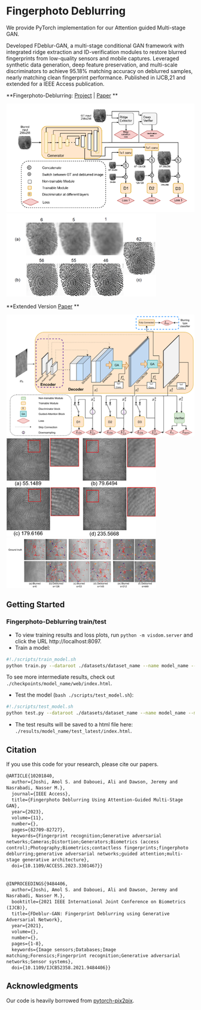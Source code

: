 
# Fingerphoto Deblurring

We provide PyTorch implementation for our Attention guided Multi-stage GAN.

Developed FDeblur-GAN, a multi-stage conditional GAN framework with integrated ridge extraction and ID-verification modules to restore blurred fingerprints from low-quality sensors and mobile captures. Leveraged synthetic data generation, deep feature preservation, and multi-scale discriminators to achieve 95.18% matching accuracy on deblurred samples, nearly matching clean fingerprint performance. Published in IJCB,21 and extended for a IEEE Access publication.

**Fingerphoto-Deblurring:  [Project](https://github.com/ajoshi944/Fingerphoto-Deblurring) |  [Paper](https://arxiv.org/pdf/2106.11354) **

<img src="imgs/FDeblurGAN_arch.png" width="600px"/>


<img src='imgs/FDeblurGAN_results.png' width="400px"/>

**Extended Version [Paper](https://ieeexplore.ieee.org/stamp/stamp.jsp?tp=&arnumber=10201840) **

<img src="imgs/deblurring_arch.png" width="600px"/>


<img src='imgs/realistic_results.png' width="400px"/>

<img src='imgs/minutiae_results.png' width="400px"/>

## Getting Started

### Fingerphoto-Deblurring train/test
- To view training results and loss plots, run `python -m visdom.server` and click the URL http://localhost:8097.
- Train a model:
```bash
#!./scripts/train_model.sh
python train.py --dataroot ./datasets/dataset_name --name model_name --model pix2pix --direction BtoA
```
To see more intermediate results, check out  `./checkpoints/model_name/web/index.html`.

- Test the model (`bash ./scripts/test_model.sh`):
```bash
#!./scripts/test_model.sh
python test.py --dataroot ./datasets/dataset_name --name model_name --model pix2pix --direction BtoA
```
- The test results will be saved to a html file here: `./results/model_name/test_latest/index.html`.



## Citation
If you use this code for your research, please cite our papers.
```
@ARTICLE{10201840,
  author={Joshi, Amol S. and Dabouei, Ali and Dawson, Jeremy and Nasrabadi, Nasser M.},
  journal={IEEE Access}, 
  title={Fingerphoto Deblurring Using Attention-Guided Multi-Stage GAN}, 
  year={2023},
  volume={11},
  number={},
  pages={82709-82727},
  keywords={Fingerprint recognition;Generative adversarial networks;Cameras;Distortion;Generators;Biometrics (access control);Photography;Biometrics;contactless fingerprints;fingerphoto deblurring;generative adversarial networks;guided attention;multi-stage generative architecture},
  doi={10.1109/ACCESS.2023.3301467}}


@INPROCEEDINGS{9484406,
  author={Joshi, Amol S. and Dabouei, Ali and Dawson, Jeremy and Nasrabadi, Nasser M.},
  booktitle={2021 IEEE International Joint Conference on Biometrics (IJCB)}, 
  title={FDeblur-GAN: Fingerprint Deblurring using Generative Adversarial Network}, 
  year={2021},
  volume={},
  number={},
  pages={1-8},
  keywords={Image sensors;Databases;Image matching;Forensics;Fingerprint recognition;Generative adversarial networks;Sensor systems},
  doi={10.1109/IJCB52358.2021.9484406}}

```


## Acknowledgments
Our code is heavily borrowed from [pytorch-pix2pix](https://github.com/phillipi/pix2pix).
